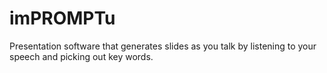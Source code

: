 # imPROMPTu
Presentation software that generates slides as you talk by listening to your speech and picking out key words.
